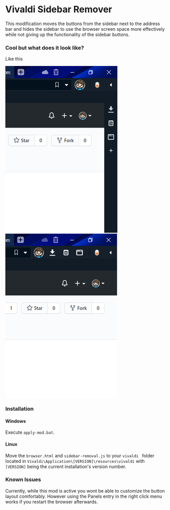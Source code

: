# Vivaldi Sidebar Remover

This modification moves the buttons from the sidebar next to the address bar and hides the sidebar to use the browser screen space more effectively while not giving up the functionality of the sidebar buttons.

### Cool but what does it look like?

Like this

![before](before.png)  ![after](after.png)

### Installation

#### Windows

Execute `apply-mod.bat`.

#### Linux

Move the `browser.html` and `sidebar-removal.js` to your `vivaldi ` folder located in `Vivaldi\Application\[VERSION]\resources\vivaldi` with `[VERSION]` being the current installation's version number.

### Known Issues

Currently, while this mod is active you wont be able to customize the button layout comfortably. However using the Panels entry in the right click menu works if you restart the browser afterwards.
